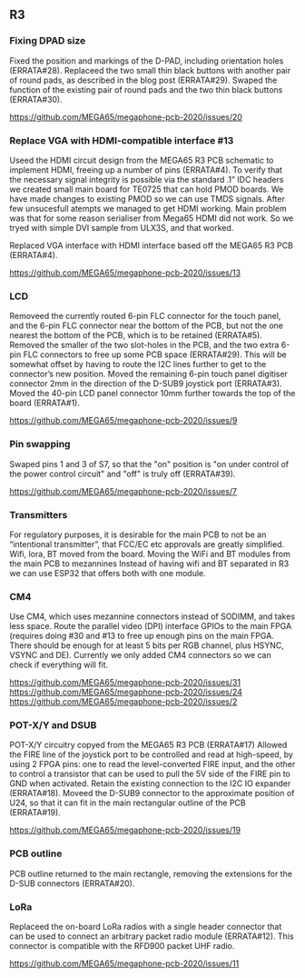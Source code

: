## R3

### Fixing DPAD size 

Fixed the position and markings of the D-PAD, including orientation holes (ERRATA#28).
Replaceed the two small thin black buttons with another pair of round pads, as described in the blog post (ERRATA#29).
Swaped the function of the existing pair of round pads and the two thin black buttons (ERRATA#30).

https://github.com/MEGA65/megaphone-pcb-2020/issues/20

### Replace VGA with HDMI-compatible interface #13

Useed the HDMI circuit design from the MEGA65 R3 PCB schematic to implement HDMI, freeing up a number of pins (ERRATA#4).
To verify that the necessary signal integrity is possible via the standard .1” IDC headers we created small main board for TE0725 that can hold PMOD boards. We have made changes to existing PMOD so we can use TMDS signals. After few unsucesfull atempts we managed to get HDMI working.
Main problem was that for some reason serialiser from Mega65 HDMI did not work. So we tryed with simple DVI sample from ULX3S, and that worked. 

Replaced VGA interface with HDMI interface based off the MEGA65 R3 PCB (ERRATA#4).

https://github.com/MEGA65/megaphone-pcb-2020/issues/13

### LCD

Removeed the currently routed 6-pin FLC connector for the touch panel, and the 6-pin FLC connector near the bottom of the PCB, but not the one nearest the bottom of the PCB, which is to be retained (ERRATA#5).
Removed the smaller of the two slot-holes in the PCB, and the two extra 6-pin FLC connectors to free up some PCB space (ERRATA#29). This will be somewhat offset by having to route the I2C lines further to get to the connector’s new position.
Moved the remaining 6-pin touch panel digitiser connector 2mm in the direction of the D-SUB9 joystick port (ERRATA#3).
Moved the 40-pin LCD panel connector 10mm further towards the top of the board (ERRATA#1).

https://github.com/MEGA65/megaphone-pcb-2020/issues/9

### Pin swapping

Swaped pins 1 and 3 of S7, so that the "on" position is "on under control of the power control circuit" and "off" is truly off (ERRATA#39).

https://github.com/MEGA65/megaphone-pcb-2020/issues/7

### Transmitters

For regulatory purposes, it is desirable for the main PCB to not be an “intentional transmitter”, that FCC/EC etc approvals are greatly simplified. 
Wifi, lora, BT moved from the board.
Moving the WiFi and BT modules from the main PCB to mezannines
Instead of having wifi and BT separated in R3 we can use ESP32 that offers both with one module.

### CM4

Use CM4, which uses mezannine connectors instead of SODIMM, and takes less space.
Route the parallel video (DPI) interface GPIOs to the main FPGA (requires doing #30 and #13 to free up enough pins on the main FPGA. There should be enough for at least 5 bits per RGB channel, plus HSYNC, VSYNC and DE).
Currently we only added CM4 connectors so we can check if everything will fit.

https://github.com/MEGA65/megaphone-pcb-2020/issues/31
https://github.com/MEGA65/megaphone-pcb-2020/issues/24
https://github.com/MEGA65/megaphone-pcb-2020/issues/2

### POT-X/Y and DSUB

POT-X/Y circuitry copyed from the MEGA65 R3 PCB (ERRATA#17)
Allowed the FIRE line of the joystick port to be controlled and read at high-speed, by using 2 FPGA pins: one to read the level-converted FIRE input, and the other to control a transistor that can be used to pull the 5V side of the FIRE pin to GND when activated. Retain the existing connection to the I2C IO expander (ERRATA#18).
Moveed the D-SUB9 connector to the approximate position of U24, so that it can fit in the main rectangular outline of the PCB (ERRATA#19).

https://github.com/MEGA65/megaphone-pcb-2020/issues/19

### PCB outline

PCB outline returned to the main rectangle, removing the extensions for the D-SUB connectors (ERRATA#20).

### LoRa

Replaceed the on-board LoRa radios with a single header connector that can be used to connect an arbitrary packet radio module (ERRATA#12). 
This connector is compatible with the RFD900 packet UHF radio.

https://github.com/MEGA65/megaphone-pcb-2020/issues/11
